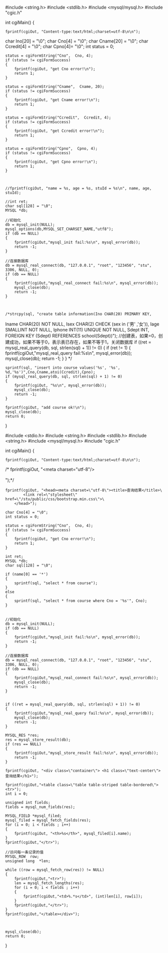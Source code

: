 #include <string.h>
#include <stdlib.h>
#include <mysql/mysql.h>
#include "cgic.h"

int cgiMain()
{

	fprintf(cgiOut, "Content-type:text/html;charset=utf-8\n\n");

  char Ino[20] = "\0";
	char Cno[4] = "\0";
	char Cname[20] = "\0";
	char Ccredit[4] = "\0";
	char Cpno[4]= "\0";
	int status = 0;

	status = cgiFormString("Cno",  Cno, 4);
	if (status != cgiFormSuccess)
	{
		fprintf(cgiOut, "get Cno error!\n");
		return 1;
	}

	status = cgiFormString("Cname",  Cname, 20);
	if (status != cgiFormSuccess)
	{
		fprintf(cgiOut, "get Cname error!\n");
		return 1;
	}

	status = cgiFormString("Ccredit",  Ccredit, 4);
	if (status != cgiFormSuccess)
	{
		fprintf(cgiOut, "get Ccredit error!\n");
		return 1;
	}

	status = cgiFormString("Cpno",  Cpno, 4);
	if (status != cgiFormSuccess)
	{
		fprintf(cgiOut, "get Cpno error!\n");
		return 1;
	}



	//fprintf(cgiOut, "name = %s, age = %s, stuId = %s\n", name, age, stuId);

	//int ret;
	char sql[128] = "\0";
	MYSQL *db;

	//初始化
	db = mysql_init(NULL);
	mysql_options(db,MYSQL_SET_CHARSET_NAME,"utf8");
	if (db == NULL)
	{
		fprintf(cgiOut,"mysql_init fail:%s\n", mysql_error(db));
		return -1;
	}

	//连接数据库
	db = mysql_real_connect(db, "127.0.0.1", "root", "123456", "stu",  3306, NULL, 0);
	if (db == NULL)
	{
		fprintf(cgiOut,"mysql_real_connect fail:%s\n", mysql_error(db));
		mysql_close(db);
		return -1;
	}



	/*strcpy(sql, "create table information(Ino CHAR(20) PRIMARY KEY,
 Iname CHAR(20) NOT NULL,
   Isex CHAR(2) CHECK (sex in ('男' ,'女')),
   Iage SMALLINT NOT NULL,
   Iphone  INT(11) UNIQUE NOT NULL,
   Sdept INT,
   FOREIGN KEY (Sdept) REFERENCES school(Sdept))");
	 //创建表，如果=0，创建成功，如果不等于0，表示表已存在，如果不等于1，关闭数据库
	if ((ret = mysql_real_query(db, sql, strlen(sql) + 1)) != 0)
	{
		if (ret != 1)
		{
			fprintf(cgiOut,"mysql_real_query fail:%s\n", mysql_error(db));
			mysql_close(db);
			return -1;
		}
	} */



	sprintf(sql, "insert into course values('%s', '%s', %d,'%s')",Cno,Cname,atoi(Ccredit),Cpno);
	if (mysql_real_query(db, sql, strlen(sql) + 1) != 0)
	{
		fprintf(cgiOut, "%s\n", mysql_error(db));
		mysql_close(db);
		return -1;
	}

	fprintf(cgiOut, "add course ok!\n");
	mysql_close(db);
	return 0;
}





#include <stdio.h>
#include <string.h>
#include <stdlib.h>
#include <string.h>
#include <mysql/mysql.h>
#include "cgic.h"


int cgiMain()
{

	fprintf(cgiOut, "Content-type:text/html;charset=utf-8\n\n");
/*	fprintf(cgiOut, "<head><meta charset=\"utf-8\"/><title>查询结果</title>\
			<style>table {width:400px; margin: 50px auto; border: 1px solid gray; border-collapse: collapse; border-spacing: none; text-align:center;}\
			tr,td,th{border: 1px solid gray;}\
			</style>\
			</head>");*/

	fprintf(cgiOut, "<head><meta charset=\"utf-8\"><title>查询结果</title>\
		    <link rel=\"stylesheet\" href=\"/stu/public/css/bootstrap.min.css\">\
		</head>");

	char Cno[4] = "\0";
	int status = 0;

	status = cgiFormString("Cno",  Cno, 4);
	if (status != cgiFormSuccess)
	{
		fprintf(cgiOut, "get Cno error!\n");
		return 1;
	}

	int ret;
	MYSQL *db;
	char sql[128] = "\0";

	if (name[0] == '*') 
	{
		sprintf(sql, "select * from course");
	}
	else 
	{
		sprintf(sql, "select * from course where Cno = '%s'", Cno);
	}


	//初始化
	db = mysql_init(NULL);
	if (db == NULL)
	{
		fprintf(cgiOut,"mysql_init fail:%s\n", mysql_error(db));
		return -1;
	}

	//连接数据库
	db = mysql_real_connect(db, "127.0.0.1", "root", "123456", "stu",  3306, NULL, 0);
	if (db == NULL)
	{
		fprintf(cgiOut,"mysql_real_connect fail:%s\n", mysql_error(db));
		mysql_close(db);
		return -1;
	}


	if ((ret = mysql_real_query(db, sql, strlen(sql) + 1)) != 0)
	{
		fprintf(cgiOut,"mysql_real_query fail:%s\n", mysql_error(db));
		mysql_close(db);
		return -1;
	}

	MYSQL_RES *res;
	res = mysql_store_result(db);
	if (res == NULL)
	{
		fprintf(cgiOut,"mysql_store_result fail:%s\n", mysql_error(db));
		return -1;
	}

	fprintf(cgiOut, "<div class=\"container\"> <h1 class=\"text-center\">查询结果</h1>");

	fprintf(cgiOut,"<table class=\"table table-striped table-bordered\"><tr>");
	int i = 0;

	unsigned int fields;
	fields = mysql_num_fields(res);

	MYSQL_FIELD *mysql_filed;
	mysql_filed = mysql_fetch_fields(res);
	for (i = 0; i < fields ; i++)
	{
		fprintf(cgiOut, "<th>%s</th>", mysql_filed[i].name);
	}
	fprintf(cgiOut,"</tr>");

	//访问每一条记录的值
	MYSQL_ROW  row;
	unsigned long  *len;

	while ((row = mysql_fetch_row(res)) != NULL)
	{
		fprintf(cgiOut,"<tr>");
		len = mysql_fetch_lengths(res);
		for (i = 0; i < fields ; i++)
		{
			fprintf(cgiOut,"<td>%.*s</td>", (int)len[i], row[i]);
		}
		fprintf(cgiOut,"</tr>");
	}
	fprintf(cgiOut,"</table></div>");
	


	mysql_close(db);
	return 0;
}




